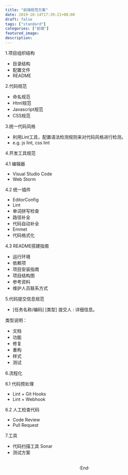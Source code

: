 ```yaml
---
title: "前端规范方案"
date: 2019-10-14T17:39:21+08:00
draft: false
tags: ["standard"]
categories: ["前端"]
featured_image: 
description: 
---
```


1.项目组织结构

- 目录结构
- 配置文件
- README

2.代码规范

- 命名规范
- Html规范
- Javascript规范
- CSS规范

3.统一代码风格

- 利用Lint工具，配置语法检测规则来对代码风格进行检测。
- e.g.  js lint, css lint

4.开发工具规范

4.1 编辑器

- Visual Studio Code 
- Web Storm

4.2 统一插件

- EditorConfig
- Lint
- 单词拼写检查
- 路径补全
- 代码自动补全
- Emmet
- 代码格式化

4.3 README搭建指南

- 运行环境
- 依赖项
- 项目安装指南
- 项目结构图
- 参考资料
- 维护人员联系方式

5.代码提交信息规范

- [任务名称/编码] [类型] 提交人 : 详细信息。

类型说明：

- 文档
- 功能
- 修复
- 重构
- 样式
- 测试

6.流程化

6.1 代码预处理 
- Lint + Git Hooks
- Lint + Webhook

6.2 人工检查代码 
- Code Review
- Pull Request

7.工具

- 代码扫描工具 Sonar
- 测试方案

<br>

<center>  ·End·  </center>